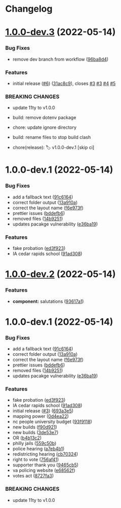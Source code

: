 # Changelog

# [1.0.0-dev.3](https://github.com/PaleBluDot/aclu-emails/compare/v1.0.0-dev.2...v1.0.0-dev.3) (2022-05-14)


### Bug Fixes

* remove dev branch from workflow ([96ba8d4](https://github.com/PaleBluDot/aclu-emails/commit/96ba8d4c770bd3dffe0f307400ef2c0df69e04e6))


### Features

* initial release  ([#6](https://github.com/PaleBluDot/aclu-emails/issues/6)) ([31ac8c9](https://github.com/PaleBluDot/aclu-emails/commit/31ac8c9ab2a0a5e4f18089218568e87b58c2f157)), closes [#3](https://github.com/PaleBluDot/aclu-emails/issues/3) [#3](https://github.com/PaleBluDot/aclu-emails/issues/3) [#4](https://github.com/PaleBluDot/aclu-emails/issues/4) [#5](https://github.com/PaleBluDot/aclu-emails/issues/5)


### BREAKING CHANGES

* update 11ty to v1.0.0

* build: remove dotenv package

* chore: update ignore directory

* build: rename files to stop build clash

* chore(release): 🏷️ v1.0.0-dev.1 [skip ci]

# 1.0.0-dev.1 (2022-05-14)

### Bug Fixes

* add a fallback text ([91c6164](https://github.com/PaleBluDot/aclu-emails/commit/91c6164b02964fd1ac10f57cfc84aa2367fa8783))
* correct folder output ([13a910a](https://github.com/PaleBluDot/aclu-emails/commit/13a910a504d868c884e91d5ce50c2cfec6057a9a))
* correct the layout name ([f6e973f](https://github.com/PaleBluDot/aclu-emails/commit/f6e973fb2c9375c38c5ad0d7933b3c9340a6f404))
* prettier issues ([bddefb6](https://github.com/PaleBluDot/aclu-emails/commit/bddefb6f6d15728b61af115b1691ce34956948d1))
* removed files ([14b9251](https://github.com/PaleBluDot/aclu-emails/commit/14b9251866e5ab1d6eeda510483aef444238e251))
* updates pacakge vulnerability ([e36ba19](https://github.com/PaleBluDot/aclu-emails/commit/e36ba1913d7ed5b19bb037ade9b98832677ef4fd))

### Features

* fake probation ([ed3f923](https://github.com/PaleBluDot/aclu-emails/commit/ed3f923a3957ee6fee4f7938270ba368c97f2830))
* IA cedar rapids school ([91ad308](https://github.com/PaleBluDot/aclu-emails/commit/91ad30821fdb5cd9ae21aec33d0eb28442ecbd8c))

# [1.0.0-dev.2](https://github.com/PaleBluDot/aclu-emails/compare/v1.0.0-dev.1...v1.0.0-dev.2) (2022-05-14)

### Features

* **component:** salutations ([93617a1](https://github.com/PaleBluDot/aclu-emails/commit/93617a1c7717a267f779c684ca89ce0f3f9f33b3))

# 1.0.0-dev.1 (2022-05-14)

### Bug Fixes

* add a fallback text ([91c6164](https://github.com/PaleBluDot/aclu-emails/commit/91c6164b02964fd1ac10f57cfc84aa2367fa8783))
* correct folder output ([13a910a](https://github.com/PaleBluDot/aclu-emails/commit/13a910a504d868c884e91d5ce50c2cfec6057a9a))
* correct the layout name ([f6e973f](https://github.com/PaleBluDot/aclu-emails/commit/f6e973fb2c9375c38c5ad0d7933b3c9340a6f404))
* prettier issues ([bddefb6](https://github.com/PaleBluDot/aclu-emails/commit/bddefb6f6d15728b61af115b1691ce34956948d1))
* removed files ([14b9251](https://github.com/PaleBluDot/aclu-emails/commit/14b9251866e5ab1d6eeda510483aef444238e251))
* updates pacakge vulnerability ([e36ba19](https://github.com/PaleBluDot/aclu-emails/commit/e36ba1913d7ed5b19bb037ade9b98832677ef4fd))


### Features

* fake probation ([ed3f923](https://github.com/PaleBluDot/aclu-emails/commit/ed3f923a3957ee6fee4f7938270ba368c97f2830))
* IA cedar rapids school ([91ad308](https://github.com/PaleBluDot/aclu-emails/commit/91ad30821fdb5cd9ae21aec33d0eb28442ecbd8c))
* initial release ([#3](https://github.com/PaleBluDot/aclu-emails/issues/3)) ([693a3e5](https://github.com/PaleBluDot/aclu-emails/commit/693a3e5bcf69f9041f23ad465ee0dc23cb7b645d))
* mapping power ([0d4ea22](https://github.com/PaleBluDot/aclu-emails/commit/0d4ea2210d593d355838b1d80df8f899779156ee))
* nc people university budget ([93f9118](https://github.com/PaleBluDot/aclu-emails/commit/93f9118d9c39f952fae4aa0cb26d3fb6459b9ffa))
* new builds ([f90d921](https://github.com/PaleBluDot/aclu-emails/commit/f90d9210af5279fbcd44fa8800baf4872d123343))
* new builds ([3de53e7](https://github.com/PaleBluDot/aclu-emails/commit/3de53e72211426eb82177298500a464e8e23ecc2))
* OR ([b4b13c2](https://github.com/PaleBluDot/aclu-emails/commit/b4b13c2d1e8fa167a4ec12d1409174fde91020bb))
* philly jails ([559c50b](https://github.com/PaleBluDot/aclu-emails/commit/559c50b20441328aed0b17f352af97b155902df3))
* police hearing ([a7eb4b1](https://github.com/PaleBluDot/aclu-emails/commit/a7eb4b1d8cbb312121e1a259868f8b7724a06c87))
* redistricting hearing ([cb70324](https://github.com/PaleBluDot/aclu-emails/commit/cb703246a75f903a06794fd1d5a6185c590cb8a5))
* right to vote ([756af41](https://github.com/PaleBluDot/aclu-emails/commit/756af417d99d4c644779fc5c1d83b6472a07f7da))
* supporter thank you ([9465cb5](https://github.com/PaleBluDot/aclu-emails/commit/9465cb52eff1111fd293191f2d7b60849facd0fc))
* va policing website ([e68562f](https://github.com/PaleBluDot/aclu-emails/commit/e68562fb71749bd36a4b91f5d557a078c59c6746))
* votes act ([8727fa3](https://github.com/PaleBluDot/aclu-emails/commit/8727fa36b0cd1338b4e8c8502fa536fe2127cce6))


### BREAKING CHANGES

* update 11ty to v1.0.0
